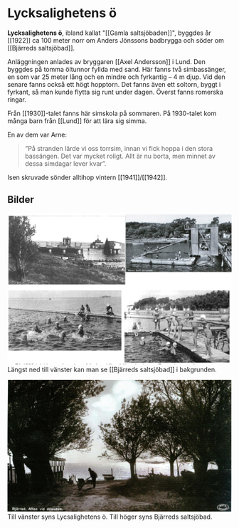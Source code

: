# Lycksalighetens ö

**Lycksalighetens ö**, ibland kallat "[[Gamla saltsjöbaden]]", byggdes år [[1922]] ca 100 meter norr om Anders Jönssons badbrygga och söder om [[Bjärreds saltsjöbad]].

Anläggningen anlades av bryggaren [[Axel Andersson]] i Lund. Den byggdes på tomma öltunnor fyllda med sand. Här fanns två simbassänger, en som var 25 meter lång och en mindre och fyrkantig – 4 m djup. Vid den senare fanns också ett högt hopptorn. Det fanns även ett soltorn, byggt i fyrkant, så man kunde flytta sig runt under dagen. Överst fanns romerska ringar.

Från [[1930]]-talet fanns här simskola på sommaren. På 1930-talet kom många barn från [[Lund]] för att lära sig simma.

En av dem var Arne:

> ”På stranden lärde vi oss torrsim, innan vi fick hoppa i den stora bassängen. Det var mycket roligt. Allt är nu borta, men minnet av dessa simdagar lever kvar”.

Isen skruvade sönder alltihop vintern [[1941]]/[[1942]].

## Bilder

![Lycksaligheten_001](images/Lycksaligheten_001.png)
Längst ned till vänster kan man se [[Bjärreds saltsjöbad]] i bakgrunden.

![Lycksaligheten_002](images/Lycksaligheten_002.png)
Till vänster syns Lycsalighetens ö. Till höger syns Bjärreds saltsjöbad.
